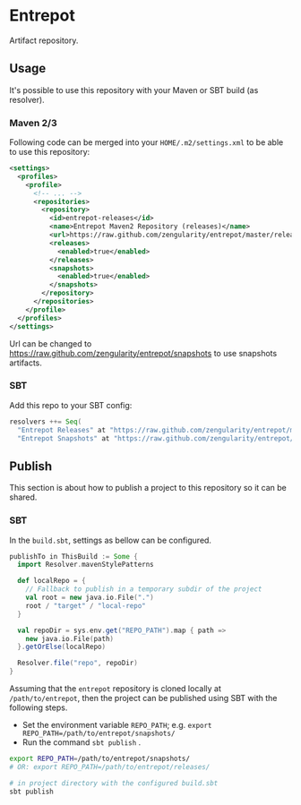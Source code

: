 # Entrepot

Artifact repository.

## Usage

It's possible to use this repository with your Maven or SBT build (as resolver).

### Maven 2/3

Following code can be merged into your `HOME/.m2/settings.xml` to be able to use this repository:

```xml
<settings>
  <profiles>
    <profile>
      <!-- ... -->
      <repositories>
        <repository>
          <id>entrepot-releases</id>
          <name>Entrepot Maven2 Repository (releases)</name>
          <url>https://raw.github.com/zengularity/entrepot/master/releases</url>
          <releases>
            <enabled>true</enabled>
          </releases>
          <snapshots>
            <enabled>true</enabled>
          </snapshots>
        </repository>
      </repositories>
    </profile>
  </profiles>
</settings>
```

Url can be changed to https://raw.github.com/zengularity/entrepot/snapshots to use snapshots artifacts.

### SBT

Add this repo to your SBT config:

```scala
resolvers ++= Seq(
  "Entrepot Releases" at "https://raw.github.com/zengularity/entrepot/master/releases",
  "Entrepot Snapshots" at "https://raw.github.com/zengularity/entrepot/master/snapshots")

```

## Publish

This section is about how to publish a project to this repository so it can be shared.

### SBT

In the `build.sbt`, settings as bellow can be configured.

```scala
publishTo in ThisBuild := Some {
  import Resolver.mavenStylePatterns

  def localRepo = {
    // Fallback to publish in a temporary subdir of the project
    val root = new java.io.File(".")
    root / "target" / "local-repo"
  }

  val repoDir = sys.env.get("REPO_PATH").map { path =>
    new java.io.File(path)
  }.getOrElse(localRepo)

  Resolver.file("repo", repoDir)
}
```

Assuming that the `entrepot` repository is cloned locally at `/path/to/entrepot`, then the project can be published using SBT with the following steps.

- Set the environment variable `REPO_PATH`; e.g. `export REPO_PATH=/path/to/entrepot/snapshots/`
- Run the command `sbt publish` .

```sh
export REPO_PATH=/path/to/entrepot/snapshots/
# OR: export REPO_PATH=/path/to/entrepot/releases/

# in project directory with the configured build.sbt
sbt publish
```
